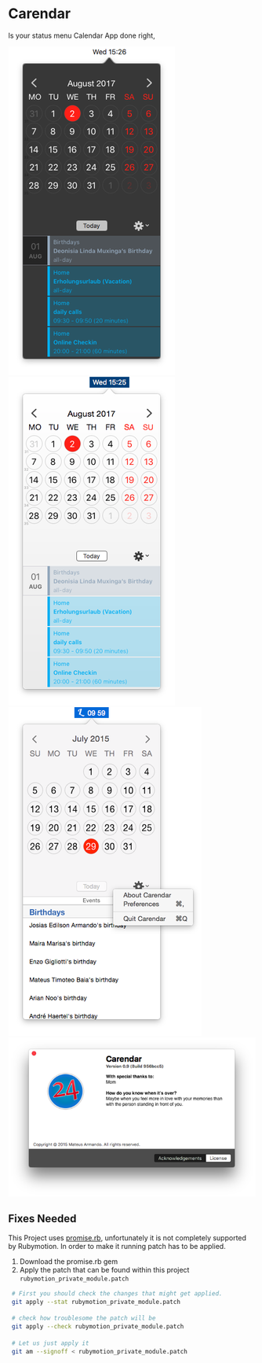 # Carendar

Is your status menu Calendar App done right, 


![Current Date](about/current_month.png)
![Skip to another month](about/other_months.png)
![Popup for settings](about/settings.png)
![About Carendar Window](about/Screen_Shot_2015_10_16.PNG)


## Fixes Needed
This Project uses [promise.rb](https://github.com/lgierth/promise.rb), unfortunately it is not completely supported by Rubymotion. In order to make it running patch has to be applied.


1. Download the promise.rb gem
2. Apply the patch that can be found within this project `rubymotion_private_module.patch`


```sh
 # First you should check the changes that might get applied.
 git apply --stat rubymotion_private_module.patch
 
 # check how troublesome the patch will be
 git apply --check rubymotion_private_module.patch
 
 # Let us just apply it
 git am --signoff < rubymotion_private_module.patch

```


